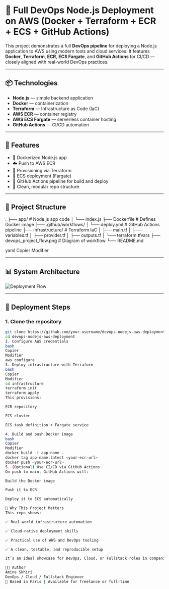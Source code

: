 # 🚀 Full DevOps Node.js Deployment on AWS (Docker + Terraform + ECR + ECS + GitHub Actions)

This project demonstrates a full **DevOps pipeline** for deploying a Node.js application to AWS using modern tools and cloud services. It features **Docker**, **Terraform**, **ECR**, **ECS Fargate**, and **GitHub Actions** for CI/CD — closely aligned with real-world DevOps practices.

---

## 📦 Technologies

- **Node.js** — simple backend application
- **Docker** — containerization
- **Terraform** — Infrastructure as Code (IaC)
- **AWS ECR** — container registry
- **AWS ECS Fargate** — serverless container hosting
- **GitHub Actions** — CI/CD automation

---

## 🎯 Features

- 🐳 Dockerized Node.js app
- ☁️ Push to AWS ECR
- 🔧 Provisioning via Terraform
- 🚀 ECS deployment (Fargate)
- 🔁 GitHub Actions pipeline for build and deploy
- 📄 Clean, modular repo structure

---

## 📁 Project Structure

.
├── app/ # Node.js app code
│ └── index.js
├── Dockerfile # Defines Docker image
├── .github/workflows/
│ └── deploy.yml # GitHub Actions pipeline
├── infrastructure/ # Terraform IaC
│ ├── main.tf
│ ├── variables.tf
│ ├── provider.tf
│ ├── outputs.tf
│ └── terraform.tfvars
├── devops_project_flow.png # Diagram of workflow
└── README.md

yaml
Copier
Modifier

---

## 📊 System Architecture

![Deployment Flow](./devops_project_flow.png)

---

## 🚀 Deployment Steps

### 1. Clone the repository

```bash
git clone https://github.com/your-username/devops-nodejs-aws-deployment.git
cd devops-nodejs-aws-deployment
2. Configure AWS credentials
bash
Copier
Modifier
aws configure
3. Deploy infrastructure with Terraform
bash
Copier
Modifier
cd infrastructure
terraform init
terraform apply
This provisions:

ECR repository

ECS cluster

ECS task definition + Fargate service

4. Build and push Docker image
bash
Copier
Modifier
docker build -t app-name .
docker tag app-name:latest <your-ecr-url>
docker push <your-ecr-url>
5. (Optional) Use CI/CD via GitHub Actions
On push to main, GitHub Actions will:

Build the Docker image

Push it to ECR

Deploy it to ECS automatically

📌 Why This Project Matters
This repo shows:

✅ Real-world infrastructure automation

✅ Cloud-native deployment skills

✅ Practical use of AWS and DevOps tooling

✅ A clean, testable, and reproducible setup

It’s an ideal showcase for DevOps, Cloud, or Fullstack roles in companies hiring for AWS or infrastructure automation.

👨‍💻 Author
Amine Skhiri
DevOps / Cloud / Fullstack Engineer
📍 Based in Paris | Available for freelance or full-time